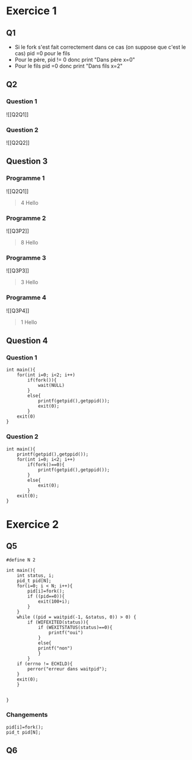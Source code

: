 # Exercice 1
## Q1
- Si le fork s'est fait correctement dans ce cas (on suppose que c'est le cas) pid =0 pour le fils
- Pour le père, pid != 0 donc print "Dans père x=0"
- Pour le fils pid =0 donc print "Dans fils x=2"
## Q2
### Question 1

![[Q2Q1]]
### Question 2

![[Q2Q2]]
## Question 3
### Programme 1
![[Q2Q1]]
> 4 Hello
### Programme  2
![[Q3P2]]
> 8 Hello
### Programme 3

![[Q3P3]]
> 3 Hello 
### Programme 4
![[Q3P4]]
> 1 Hello
## Question 4
### Question 1

```
int main(){
	for(int i=0; i<2; i++)
		if(fork()){
			wait(NULL)
		}
		else{
			printf(getpid(),getppid());
			exit(0);
		}
	exit(0)
}
```

### Question 2


```
int main(){
	printf(getpid(),getppid());
	for(int i=0; i<2; i++)
		if(fork()==0){
			printf(getpid(),getppid());
		}
		else{
			exit(0);
		}
	exit(0);
}
```
# Exercice 2
## Q5
```
#define N 2

int main(){
	int status, i;
	pid_t pid[N]; 
	for(i=0; i < N; i++){
		pid[i]=fork();
		if ((pid==0)){
			exit(100+i);
		}
	}
	while ((pid = waitpid(-1, &status, 0)) > 0) {
		if (WIFEXITED(status)){
			if (WEXITSTATUS(status)==0){
				printf("oui")
			}
			else{
			printf("non")
			}
		}
	if (errno != ECHILD){
		perror("erreur dans waitpid");
	}
	exit(0);
	}


}
```
### Changements
```
pid[i]=fork();
pid_t pid[N]; 

```
## Q6
